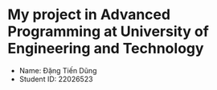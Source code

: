 # My project in Advanced Programming at University of Engineering and Technology

* Name: Đặng Tiến Dũng
* Student ID: 22026523